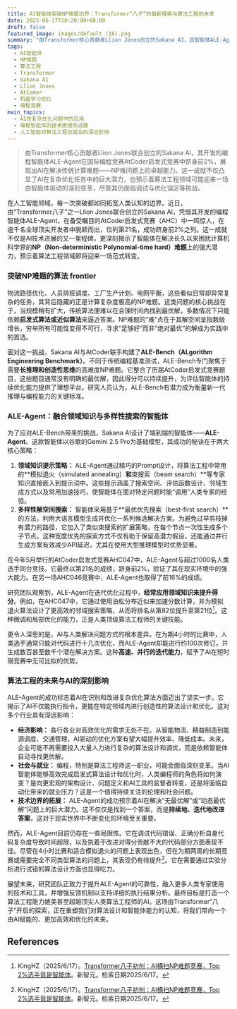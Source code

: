 ```yaml
---
title: AI智能体突破NP难题边界：Transformer“八子”的最新探索与算法工程的未来
date: 2025-06-17T20:20:00+08:00
draft: false
featured_image: images/default (16).png
summary: "由Transformer核心贡献者Llion Jones创立的Sakana AI，其智能体ALE-Agent在国际编程竞赛中取得了前2%的优异成绩，显著突破了AI在NP难题上的解决能力。该智能体通过融合领域知识与多样性搜索策略，实现了对复杂优化问题的自动代码生成与迭代优化，展现了AI在算法工程领域的巨大潜力，同时也提示了未来编程工作模式的变革以及AI在实际工业应用中的广阔前景。"
tags: 
  - AI智能体
  - NP难题
  - 算法工程
  - Transformer
  - Sakana AI
  - Llion Jones
  - AtCoder
  - 机器学习优化
  - 编程竞赛
main_topics: 
  - AI在复杂优化问题中的应用
  - 编程智能体的技术原理与进展
  - 人工智能对算法工程及就业的深远影响
---
```


> 由Transformer核心贡献者Llion Jones联合创立的Sakana AI，其开发的编程智能体ALE-Agent在国际编程竞赛AtCoder启发式竞赛中跻身前2%，展现出AI在解决传统计算难题——NP难问题上的卓越能力。这一成就不仅凸显了AI在复杂优化任务中的巨大潜力，也预示着算法工程领域可能迎来一场由智能体驱动的深刻变革，尽管其仍面临调试与优化误区等挑战。

在人工智能领域，每一次突破都如同拓宽人类认知的边界。近日，由“Transformer八子”之一Llion Jones联合创立的Sakana AI，凭借其开发的编程智能体ALE-Agent，在备受瞩目的AtCoder启发式竞赛（AHC）中一鸣惊人，在逾千名全球顶尖开发者中脱颖而出，位列第21名，成功跻身前2%之列。这一成就不仅是AI技术进展的又一里程碑，更深刻揭示了智能体在解决长久以来困扰计算机科学界的**NP（Non-deterministic Polynomial-time hard）难题**上的强大潜力，预示着算法工程领域即将迎来一场范式转变。

### 突破NP难题的算法 frontier

物流路径优化、人员排班调度、工厂生产计划、电网平衡，这些看似日常却异常复杂的任务，其背后隐藏的正是计算复杂度极高的NP难题。这类问题的核心挑战在于，当规模稍有扩大，传统算法便难以在合理时间内找到最优解，多数情况下只能依赖**启发式算法或近似算法**来逼近答案。NP难题的“难”点在于其解空间呈指数级增长，穷举所有可能性变得不可行，寻求“足够好”而非“绝对最优”的解成为实践中的首选。

面对这一挑战，Sakana AI与AtCoder联手构建了**ALE-Bench（ALgorithm Engineering Benchmark）**。不同于传统编程基准测试，ALE-Bench专门聚焦于需要**长推理和创造性思维**的高难度NP难题。它整合了历届AtCoder启发式竞赛题目，这些题目通常没有明确的最优解，因此得分可以持续提升，为评估智能体的持续优化能力提供了理想平台。研究人员认为，ALE-Bench有潜力成为衡量新一代推理与编程能力的关键标准。

### ALE-Agent：融合领域知识与多样性搜索的智能体

为了应对ALE-Bench带来的挑战，Sakana AI设计了端到端的智能体——**ALE-Agent**。这款智能体以谷歌的Gemini 2.5 Pro为基础模型，其成功的秘诀在于两大核心策略：

1.  **领域知识提示策略：** ALE-Agent通过精巧的Prompt设计，将算法工程中常用的**模拟退火（simulated annealing）**和**束搜索（beam search）**等专家知识直接嵌入到提示词中。这些提示涵盖了搜索空间、评估函数设计、邻域生成方式以及常用加速技巧，使智能体在面对特定问题时能“调用”人类专家的经验。
2.  **多样性解空间搜索：** 智能体采用基于**最优优先搜索（best-first search）**的方法，利用大语言模型生成并优化一系列候选解决方案。为避免过早剪枝掉有潜力的路径，它加入了类似束搜索的扩展策略，在每个节点一次性生成多个子节点。这种宽度优先的探索方式不仅有助于保留高潜力假设，还能通过并行生成方案有效减少API延迟，尤其在使用大型推理模型时优势显著。

在今年5月举行的AtCoder启发式竞赛AHC047中，ALE-Agent与超过1000名人类选手同台竞技。它最终以第21名的成绩，跻身前2%，验证了其在现实环境中的强大能力。在另一场AHC046竞赛中，ALE-Agent也取得了前16%的成绩。

研究团队观察到，ALE-Agent在迭代优化过程中，**经常应用领域知识来提升得分**。例如，在AHC047中，它通过使用泊松分布近似来加速分数计算，并为模拟退火算法设计了更高效的邻域搜索策略，从而将排名从第82位提升至第21位[^1]。这种微调和局部优化的能力，正是人类顶级算法工程师的关键技能。

更令人深思的是，AI与人类解决问题方式的根本差异。在为期4小时的比赛中，人类选手通常只能对代码进行十几次优化，而ALE-Agent却能进行约100次修订，并生成数百甚至数千个潜在解决方案。这种**高速、并行的迭代能力**，赋予了AI在短时限竞赛中无可比拟的优势。

### 算法工程的未来与AI的深刻影响

ALE-Agent的成功标志着AI在识别和改进复杂优化算法方面迈出了坚实一步。它揭示了AI不仅能执行指令，更能在特定领域内进行创造性的算法设计和优化。这对多个行业具有深远影响：

*   **经济影响：** 各行各业对高效优化的需求无处不在。从智能物流、精益制造到能源调度、交通管理，AI驱动的优化方案有望大幅提升效率、降低成本。未来，企业可能不再需要投入大量人力进行复杂的算法设计和调优，而是依赖智能体自动寻找更优解。
*   **社会与就业：** 编程，特别是算法工程师这一职业，可能会面临深刻变革。当AI智能体能够高效完成启发式算法设计和优化时，人类编程师的角色将如何演变？是向更宏观的架构设计、问题定义和AI工具的监督者转变，还是将面临自动化带来的就业压力？这是一个值得持续关注的伦理和社会问题。
*   **技术边界的拓展：** ALE-Agent的成功预示着AI在解决“无最优解”或“动态最优解”问题上的巨大潜力。这不仅仅是找到一个答案，而是**持续地、迭代地改进答案**，这对于现实世界中不断变化的环境至关重要。

然而，ALE-Agent目前仍存在一些局限性。它在调试代码错误、正确分析自身代码复杂度导致时间超限，以及执着于改进对得分贡献不大的代码部分方面表现不佳。尽管在4小时比赛和适合模拟退火的问题上表现出色，但在为期两周的长期竞赛或需要完全不同类型算法的问题上，其表现仍有待提升[^1]。它在需要通过实验分析进行试错的算法设计方面也显得吃力。

展望未来，研究团队正致力于提升ALE-Agent的可靠性，融入更多人类专家使用的技术和工具，并增强反馈机制以支持详细的执行结果分析。最终目标是打造一个算法工程能力媲美甚至超越顶尖人类算法工程师的AI。这场由Transformer“八子”开启的探索，正在重塑我们对算法设计和智能体能力的认知，将我们带向一个由AI赋能的、更加高效和优化的未来。

## References

[^1]: KingHZ（2025/6/17）。[Transformer八子初创：AI横扫NP难题竞赛，Top 2%选手竟是智能体](https://mp.weixin.qq.com/s/ZAvHLKYu5J7eZUlzMWe9AA)。新智元。检索日期2025/6/17。
[^2]: Aitntnews（2025/6/17）。[Transformer八子初创：AI横扫NP难题竞赛，Top 2%选手竟是智能体!](https://www.aitntnews.com/newDetail.html?newId=15174)。Aitntnews。检索日期2025/6/17。
[^3]: 界面新闻（未知日期）。[Transformer八子：新硅谷"叛徒"铸就 AI 世界的"至尊魔戒"|界面新闻 · JMedia](https://www.jiemian.com/article/9456671.html)。界面新闻。检索日期2025/6/17。
[^4]: 知乎（未知日期）。[连续思维机器来了!Transformer八子之一创企推出，让AI不再「一步到位」拍脑袋做决定](https://zhuanlan.zhihu.com/p/1905308573820516018)。知乎专栏。检索日期2025/6/17。
[^5]: 澎湃新闻（未知日期）。[揭秘Transformer创始八子：聚是一团火，散是满天星_澎湃号·湃客_澎湃新闻-The Paper](https://www.thepaper.cn/newsDetail_forward_24318491)。澎湃新闻。检索日期2025/6/17。
[^6]: Steven Levy（未知日期）。[7人创业、1人投敌!Transformer 八子谷歌坐冷板凳5年再成老黄座上宾](https://xueqiu.com/9217191040/283124000)。雪球。检索日期2025/6/17。
